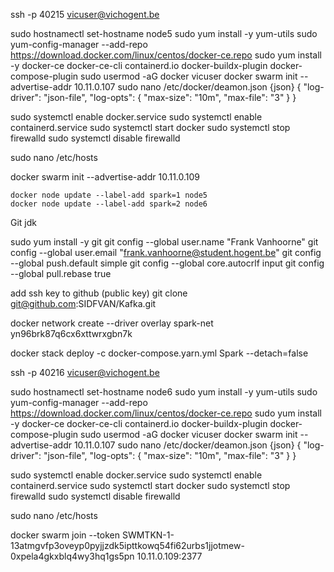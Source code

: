 

ssh -p  40215 vicuser@vichogent.be

sudo hostnamectl set-hostname node5
sudo yum install -y yum-utils
sudo yum-config-manager --add-repo https://download.docker.com/linux/centos/docker-ce.repo
sudo yum install -y docker-ce docker-ce-cli containerd.io docker-buildx-plugin docker-compose-plugin
sudo usermod -aG docker vicuser
docker swarm init --advertise-addr 10.11.0.107
sudo nano /etc/docker/deamon.json
{json}
{
   "log-driver": "json-file",
   "log-opts": {
       "max-size": "10m",
       "max-file": "3"
   }
}

 sudo systemctl enable docker.service
    sudo systemctl enable containerd.service
    sudo systemctl start docker
sudo systemctl stop firewalld
sudo systemctl disable firewalld

sudo nano /etc/hosts

docker swarm init --advertise-addr 10.11.0.109

    docker node update --label-add spark=1 node5
    docker node update --label-add spark=2 node6



Git
jdk

sudo yum install -y git
git config --global user.name "Frank Vanhoorne"
git config --global user.email "frank.vanhoorne@student.hogent.be"
git config --global push.default simple
git config --global core.autocrlf input
git config --global pull.rebase true

add ssh key to github (public key)
git clone git@github.com:SIDFVAN/Kafka.git

docker network create --driver overlay spark-net
yn96brk87q6cx6xttwrxgbn7k

docker stack deploy -c docker-compose.yarn.yml Spark --detach=false

ssh -p  40216 vicuser@vichogent.be

sudo hostnamectl set-hostname node6
sudo yum install -y yum-utils
sudo yum-config-manager --add-repo https://download.docker.com/linux/centos/docker-ce.repo
sudo yum install -y docker-ce docker-ce-cli containerd.io docker-buildx-plugin docker-compose-plugin
sudo usermod -aG docker vicuser
docker swarm init --advertise-addr 10.11.0.107
sudo nano /etc/docker/deamon.json
{json}
{
   "log-driver": "json-file",
   "log-opts": {
       "max-size": "10m",
       "max-file": "3"
   }
}

 sudo systemctl enable docker.service
    sudo systemctl enable containerd.service
    sudo systemctl start docker
sudo systemctl stop firewalld
sudo systemctl disable firewalld

sudo nano /etc/hosts   

docker swarm join --token SWMTKN-1-13atmgvfp3oveyp0pyjjzdk5ipttkowq54fi62urbs1jjotmew-0xpela4gkxblq4wy3hq1gs5pn 10.11.0.109:2377

